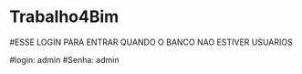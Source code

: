 # Trabalho4Bim

#ESSE LOGIN PARA ENTRAR QUANDO O BANCO NAO ESTIVER USUARIOS

#login: admin
#Senha: admin
